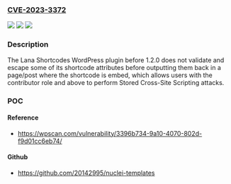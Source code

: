 ### [CVE-2023-3372](https://cve.mitre.org/cgi-bin/cvename.cgi?name=CVE-2023-3372)
![](https://img.shields.io/static/v1?label=Product&message=Lana%20Shortcodes&color=blue)
![](https://img.shields.io/static/v1?label=Version&message=0%3C%201.2.0%20&color=brighgreen)
![](https://img.shields.io/static/v1?label=Vulnerability&message=CWE-79%20Cross-Site%20Scripting%20(XSS)&color=brighgreen)

### Description

The Lana Shortcodes WordPress plugin before 1.2.0 does not validate and escape some of its shortcode attributes before outputting them back in a page/post where the shortcode is embed, which allows users with the contributor role and above to perform Stored Cross-Site Scripting attacks.

### POC

#### Reference
- https://wpscan.com/vulnerability/3396b734-9a10-4070-802d-f9d01cc6eb74/

#### Github
- https://github.com/20142995/nuclei-templates

